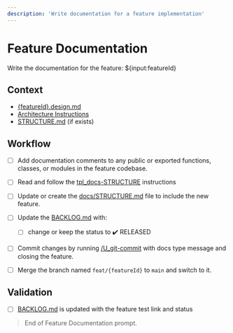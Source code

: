 ```yaml
---
description: 'Write documentation for a feature implementation'
---
```


# Feature Documentation

Write the documentation for the feature: ${input:featureId}

## Context

- [{featureId}.design.md](/docs/feats/{featureId}.design.md)
- [Architecture Instructions](../instructions/bst_architecture.instructions.md)
- [STRUCTURE.md](/docs/STRUCTURE.md) (if exists)

## Workflow

- [ ] Add documentation comments to any public or exported functions, classes, or modules in the feature codebase.

- [ ] Read and follow the [tpl_docs-STRUCTURE](../instructions/tpl_docs-STRUCTURE.instructions.md) instructions

- [ ] Update or create the [docs/STRUCTURE.md](/docs/STRUCTURE.md) file to include the new feature.

- [ ] Update the [BACKLOG.md](/docs/BACKLOG.md) with:
  - [ ] change or keep the status to ✔️ RELEASED

- [ ] Commit changes by running [/U_git-commit](U_git-commit.prompt.md) with docs type message and closing the feature.

- [ ] Merge the branch named `feat/{featureId}` to `main` and switch to it.

## Validation

- [ ] [BACKLOG.md](/docs/BACKLOG.md) is updated with the feature test link and status

> End of Feature Documentation prompt.